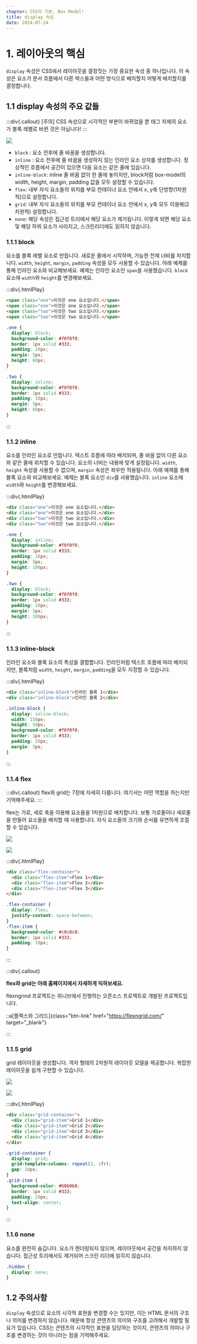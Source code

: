 ```yaml
---
chapter: CSS의 기본, Box Model!
title: display 속성
date: 2024-07-24
---
```


# 1. 레이아웃의 핵심

`display` 속성은 CSS에서 레이아웃을 결정짓는 가장 중요한 속성 중 하나입니다. 이 속성은 요소가 문서 흐름에서 다른 박스들과 어떤 방식으로 배치할지 어떻게 배치할지를 결정합니다.

## 1.1 display 속성의 주요 값들

:::div{.callout}
[주의] CSS 속성으로 시각적인 부분이 바뀌었을 뿐 태그 자체의 요소가 블록 레벨로 바뀐 것은 아닙니다!
:::

![](/images/basecamp-html-css/chapter05/02-1.png)

- `block` : 요소 전후에 줄 바꿈을 생성합니다.
- `inline` : 요소 전후에 줄 바꿈을 생성하지 않는 인라인 요소 상자를 생성합니다. 정상적인 흐름에서 공간이 있으면 다음 요소는 같은 줄에 있습니다.
- `inline-block`: inline 줄 바꿈 없이 한 줄에 놓이지만, block처럼 box-model의 width, height, margin, padding 값을 모두 설정할 수 있습니다.
- `flex`: 내부 자식 요소들의 위치를 부모 컨테이너 요소 안에서 x, y축 단방향(1차원적)으로 설정합니다.
- `grid`: 내부 자식 요소들의 위치를 부모 컨테이너 요소 안에서 x, y축 모두 이용해(2차원적) 설정합니다.
- `none`: 해당 속성은 접근성 트리에서 해당 요소가 제거됩니다. 이렇게 되면 해당 요소 및 해당 하위 요소가 사라지고, 스크린리더에도 읽히지 않습니다.

### 1.1.1 block

요소를 블록 레벨 요소로 만듭니다. 새로운 줄에서 시작하며, 가능한 전체 너비를 차지합니다. `width`, `height`, `margin`, `padding` 속성을 모두 사용할 수 있습니다. 아래 예제를 통해 인라인 요소와 비교해보세요. 예제는 인라인 요소인 `span`을 사용했습니다. `block` 요소에 `width`와 `height`를 변경해보세요.

:::div{.htmlPlay}

```html
<span class="one">이것은 one 요소입니다.</span>
<span class="one">이것은 one 요소입니다.</span>
<span class="two">이것은 two 요소입니다.</span>
<span class="two">이것은 two 요소입니다.</span>
```

```css
.one {
  display: block;
  background-color: #f0f0f0;
  border: 1px solid #333;
  padding: 10px;
  margin: 5px;
  height: 60px;
}

.two {
  display: inline;
  background-color: #f0f0f0;
  border: 1px solid #333;
  padding: 10px;
  margin: 5px;
  height: 60px;
}
```

:::

### 1.1.2 inline

요소를 인라인 요소로 만듭니다. 텍스트 흐름에 따라 배치되며, 줄 바꿈 없이 다른 요소와 같은 줄에 위치할 수 있습니다. 요소의 너비는 내용에 맞게 설정됩니다. `width`, `height` 속성을 사용할 수 없으며, `margin` 속성은 좌우만 적용됩니다. 아래 예제를 통해 블록 요소와 비교해보세요. 예제는 블록 요소인 `div`를 사용했습니다. `inline` 요소에 `width`와 `height`를 변경해보세요.

:::div{.htmlPlay}

```html
<div class="one">이것은 one 요소입니다.</div>
<div class="one">이것은 one 요소입니다.</div>
<div class="two">이것은 two 요소입니다.</div>
<div class="two">이것은 two 요소입니다.</div>
```

```css
.one {
  display: inline;
  background-color: #f0f0f0;
  border: 1px solid #333;
  padding: 10px;
  margin: 5px;
  height: 100px;
}

.two {
  display: block;
  background-color: #f0f0f0;
  border: 1px solid #333;
  padding: 10px;
  margin: 5px;
  height: 100px;
}
```

:::

### 1.1.3 inline-block

인라인 요소와 블록 요소의 특성을 결합합니다. 인라인처럼 텍스트 흐름에 따라 배치되지만, 블록처럼 `width`, `height`, `margin`, `padding`을 모두 지정할 수 있습니다.

:::div{.htmlPlay}

```html
<div class="inline-block">인라인 블록 1</div>
<div class="inline-block">인라인 블록 2</div>
```

```css
.inline-block {
  display: inline-block;
  width: 150px;
  height: 50px;
  background-color: #f0f0f0;
  border: 1px solid #333;
  padding: 10px;
  margin: 5px;
}
```

:::

### 1.1.4 flex

:::div{.callout}
flex와 grid는 7장에 자세히 다룹니다. 여기서는 어떤 역할을 하는지만 기억해주세요.
:::

flex는 가로, 세로 축을 이용해 요소들을 1차원으로 배치합니다. 보통 가로줄이나 세로줄을 만들어 요소들을 배치할 때 사용합니다. 자식 요소들의 크기와 순서를 유연하게 조절할 수 있습니다.

![](/images/basecamp-html-css/chapter05/flex_001.png)

![](/images/basecamp-html-css/chapter05/flex_002.png)

:::div{.htmlPlay}

```html
<div class="flex-container">
  <div class="flex-item">Flex 1</div>
  <div class="flex-item">Flex 2</div>
  <div class="flex-item">Flex 3</div>
</div>
```

```css
.flex-container {
  display: flex;
  justify-content: space-between;
}
.flex-item {
  background-color: #c0c0c0;
  border: 1px solid #333;
  padding: 10px;
}
```

:::

:::div{.callout}

**flex와 grid는 아래 홈페이지에서 자세하게 익혀보세요.**

flexngrind 프로젝트는 위니브에서 진행하는 오픈소스 프로젝트로 개발된 프로젝트입니다.

::a[플랙스와 그리드]{class="btn-link" href="https://flexngrid.com/" target="\_blank"}

:::

### 1.1.5 grid

grid 레이아웃을 생성합니다. 격자 형태의 2차원적 레이아웃 모델을 제공합니다. 복잡한 레이아웃을 쉽게 구현할 수 있습니다.

![](/images/basecamp-html-css/chapter05/grid_001.png)

![](/images/basecamp-html-css/chapter05/grid_002.png)

:::div{.htmlPlay}

```html
<div class="grid-container">
  <div class="grid-item">Grid 1</div>
  <div class="grid-item">Grid 2</div>
  <div class="grid-item">Grid 3</div>
  <div class="grid-item">Grid 4</div>
</div>
```

```css
.grid-container {
  display: grid;
  grid-template-columns: repeat(2, 1fr);
  gap: 10px;
}
.grid-item {
  background-color: #b0b0b0;
  border: 1px solid #333;
  padding: 20px;
  text-align: center;
}
```

:::

### 1.1.6 none

요소를 완전히 숨깁니다. 요소가 렌더링되지 않으며, 레이아웃에서 공간을 차지하지 않습니다. 접근성 트리에서도 제거되어 스크린 리더에 읽히지 않습니다.

```css
.hidden {
  display: none;
}
```

## 1.2 주의사항

`display` 속성으로 요소의 시각적 표현을 변경할 수는 있지만, 이는 HTML 문서의 구조나 의미를 변경하지 않습니다. 때문에 항상 콘텐츠의 의미와 구조를 고려해서 개발할 필요가 있습니다. CSS는 콘텐츠의 시각적인 표현을 담당하는 것이지, 콘텐츠의 의미나 구조를 변경하는 것이 아니라는 점을 기억해주세요.
